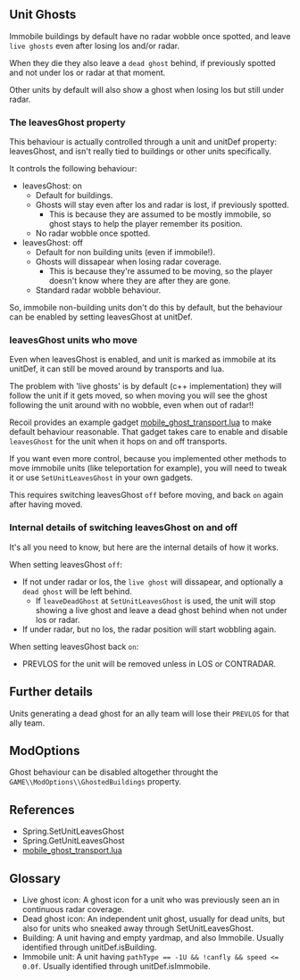 ## Unit Ghosts

Immobile buildings by default have no radar wobble once spotted, and leave `live ghosts` even after losing los and/or radar.

When they die they also leave a `dead ghost` behind, if previously spotted and not under los or radar at that moment.

Other units by default will also show a ghost when losing los but still under radar.

### The leavesGhost property

This behaviour is actually controlled through a unit and unitDef property: leavesGhost, and isn't really tied to buildings or other units specifically.

It controls the following behaviour:

- leavesGhost: on
   - Default for buildings.
   - Ghosts will stay even after los and radar is lost, if previously spotted.
      - This is because they are assumed to be mostly immobile, so ghost stays to help the player remember its position.
   - No radar wobble once spotted.
- leavesGhost: off
   - Default for non building units (even if immobile!).
   - Ghosts will dissapear when losing radar coverage.
      - This is because they're assumed to be moving, so the player doesn't know where they are after they are gone.
   - Standard radar wobble behaviour.

So, immobile non-building units don't do this by default, but the behaviour can be enabled by setting leavesGhost at unitDef.

### leavesGhost units who move

Even when leavesGhost is enabled, and unit is marked as immobile at its unitDef, it can still be moved around by transports and lua.

The problem with 'live ghosts' is by default (c++ implementation) they will follow the unit if it gets moved, so when moving you will see the ghost following the unit around with no wobble, even when out of radar!!

Recoil provides an example gadget [mobile_ghost_transport.lua](cont/base/springcontent/LuaGadgets/Gadgets/mobile_ghost_transport.lua) to make default behaviour reasonable. That gadget takes care to enable and disable `leavesGhost` for the unit when it hops on and off transports.

If you want even more control, because you implemented other methods to move immobile units (like teleportation for example), you will need to tweak it or use `SetUnitLeavesGhost` in your own gadgets.

This requires switching leavesGhost `off` before moving, and back `on` again after having moved.

### Internal details of switching leavesGhost on and off

It's all you need to know, but here are the internal details of how it works.

When setting leavesGhost `off`:

- If not under radar or los, the `live ghost` will dissapear, and optionally a `dead ghost` will be left behind.
   - If `leaveDeadGhost` at `SetUnitLeavesGhost` is used, the unit will stop showing a live ghost and leave a dead ghost behind when not under los or radar.
- If under radar, but no los, the radar position will start wobbling again.

When setting leavesGhost back `on`:

- PREVLOS for the unit will be removed unless in LOS or CONTRADAR.


## Further details

Units generating a dead ghost for an ally team will lose their `PREVLOS` for that ally team.

## ModOptions

Ghost behaviour can be disabled altogether throught the `GAME\\ModOptions\\GhostedBuildings` property.

## References

- Spring.SetUnitLeavesGhost
- Spring.GetUnitLeavesGhost
- [mobile_ghost_transport.lua](cont/base/springcontent/LuaGadgets/Gadgets/mobile_ghost_transport.lua)

## Glossary

- Live ghost icon: A ghost icon for a unit who was previously seen an in continuous radar coverage.
- Dead ghost icon: An independent unit ghost, usually for dead units, but also for units who sneaked away through SetUnitLeavesGhost.
- Building: A unit having and empty yardmap, and also Immobile. Usually identified through unitDef.isBuilding.
- Immobile unit: A unit having `pathType == -1U && !canfly && speed <= 0.0f`. Usually identified through unitDef.isImmobile.
